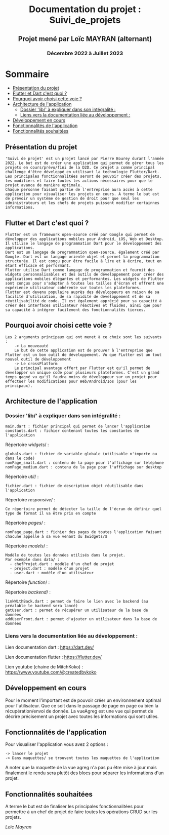 # <center>Documentation du projet : Suivi_de_projets</center>

## <center>Projet mené par Loïc MAYRAN (alternant)</center>

### <center>Décembre 2022 à Juillet 2023</center>

# Sommaire
  - [Présentation du projet](#présentation-du-projet)
  - [Flutter et Dart c'est quoi ?](#flutter-et-dart-cest-quoi-)
  - [Pourquoi avoir choisi cette voie ?](#pourquoi-avoir-choisi-cette-voie-)
  - [Architecture de l'application](#architecture-de-lapplication)
    - [Dossier 'lib/' à expliquer dans son intégralité :](#dossier-lib-à-expliquer-dans-son-intégralité-)
    - [Liens vers la documentation liée au développement :](#liens-vers-la-documentation-liée-au-développement-)
  - [Développement en cours](#développement-en-cours)
  - [Fonctionnalités de l'application](#fonctionnalités-de-lapplication)
  - [Fonctionnalités souhaitées](#fonctionnalités-souhaitées)

## Présentation du projet

    'Suivi de projet' est un projet lancé par Pierre Bourey durant l'année 2022. Le but est de créer une application qui permet de gérer tous les projets en cours/prévu/fini de la D2D. Ce projet a comme principal challenge d'être développé en utilisant la technologie Flutter/Dart. 
    Les principales fonctionnalitées seront de pouvoir créer des projets, les modifiers et faire toutes les actions nécessaires pour que le projet avance de manière optimale.
    Chaque personne faisant partie de l'entreprise aura accès à cette application pour visualiser les projets en cours. A terme le but est de prévoir un système de gestion de droit pour que seul les administrateurs et les chefs de projets puissent modifier certainnes informations.

## Flutter et Dart c'est quoi ?

    Flutter est un framework open-source créé par Google qui permet de développer des applications mobiles pour Android, iOS, Web et Desktop. Il utilise le langage de programmation Dart pour le développement des applications.
    Dart est un langage de programmation open-source, également créé par Google. Dart est un langage orienté objet et permet la programmation structurée. Il est conçu pour être facile à lire et à écrire, tout en étant efficace et performant.
    Flutter utilise Dart comme langage de programmation et fournit des widgets personnalisables et des outils de développement pour créer des applications mobiles élégantes et performantes. Les widgets de Flutter sont conçus pour s'adapter à toutes les tailles d'écran et offrent une expérience utilisateur cohérente sur toutes les plateformes.
    Flutter est devenu populaire auprès des développeurs en raison de sa facilité d'utilisation, de sa rapidité de développement et de sa réutilisabilité de code. Il est également apprécié pour sa capacité à créer des interfaces utilisateur réactives et fluides, ainsi que pour sa capacité à intégrer facilement des fonctionnalités tierces.

## Pourquoi avoir choisi cette voie ?

    Les 2 arguments principaux qui ont menet à ce choix sont les suivants : 
        -> La nouveauté
        Le but de cette application est de prouver à l'entreprise que Flutter est un bon outil de développement. Vu que FLutter est un tout nouvel outil de développement
        -> Le crossPlatform
        Le principal avantage offert par Flutter est qu'il permet de développer un unique code pour plusieurs plateformes. C'est un grand temps gagné vu qu'il faudra moins de développeur sur un projet pour effectuer les modifications pour Web/Android/Ios (pour les principaux).

## Architecture de l'application
  ### Dossier 'lib/' à expliquer dans son intégralité :

    
    main.dart : fichier principal qui permet de lancer l'application
    constants.dart : fichier contenant toutes les constantes de l'application

  Répertoire $widgets/$ :

    globals.dart : fichier de variable globale (utilisable n'importe ou dans le code)
    nomPage_small.dart : contenu de la page pour l'affichage sur téléphone
    nomPage_medium.dart : contenu de la page pour l'affichage sur desktop

  Répertoire $util/$ :

    fichier.dart : fichier de description objet réutilisable dans l'application

  Répertoire $responsive/$ :

    Ce répertoire permet de détecter la taille de l'écran de définir quel type de format il va être pris en compte

  Répertoire $pages/$ :

    nomPage_page.dart : fichier des pages de toutes l'application faisant chacune appelle à sa vue venant du $widgets/$	

  Répertoire $models/$ :

    Modèle de toutes les données utilisés dans le projet.
    Par exemple dans data/ :
      - chefProjet.dart : modèle d'un chef de projet
      - project.dart : modèle d'un projet
      - user.dart : modèle d'un utilisateur

  Répertoire $function/$ :

  Répertoire $backend/$ :

    linkWithBack.dart : permet de faire le lien avec le backend (au préalable le backend sera lancé)
    getUser.dart : permet de récupérer un utilisateur de la base de données
    addUserFront.dart : permet d'ajouter un utilisateur dans la base de données
  
  ### Liens vers la documentation liée au développement :

  Lien documentation dart : https://dart.dev/

  Lien documentation flutter : https://flutter.dev/
  
  Lien youtube (chaine de MitchKoko) : https://www.youtube.com/@createdbykoko

## Développement en cours

  Pour le moment l'important est de pouvoir créer un environnement optimal pour l'utilisateur. Que ce soit dans le passage de page en page ou bien la récupération/envoi de donnée. 
  La vueAgreg est une vue qui permet de décrire précisement un projet avec toutes les informations qui sont utiles.

## Fonctionnalités de l'application

  Pour visualiser l'application vous avez 2 options : 

    -> lancer le projet
    -> Dans maquettes/ se trouvent toutes les maquettes de l'application

  A noter que la maquette de la vue agreg n'a pas pu être mise à jour mais finalement le rendu sera plutôt des blocs pour séparer les informations d'un projet.  

## Fonctionnalités souhaitées

  A terme le but est de finaliser les principales fonctionnalitées pour permettre à un chef de projet de faire toutes les opérations CRUD sur les projets.

<i>Loïc Mayran</i>
